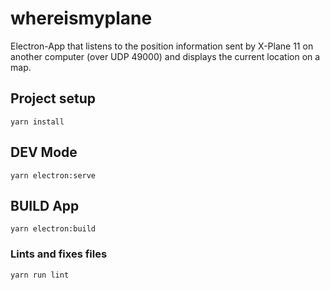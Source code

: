 # whereismyplane

Electron-App that listens to the position information sent by X-Plane 11 on another computer (over UDP 49000) and displays the current location on a map.

## Project setup
```
yarn install
```

## DEV Mode
```
yarn electron:serve
```

## BUILD App
```
yarn electron:build
```

### Lints and fixes files
```
yarn run lint
```
